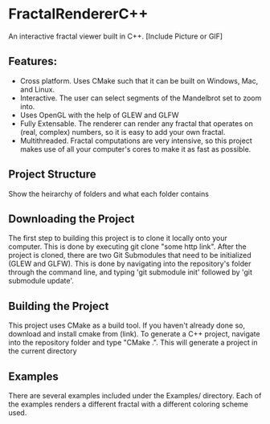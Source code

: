 # FractalRendererC++
An interactive fractal viewer built in C++.
[Include Picture or GIF]

## Features:
  - Cross platform. Uses CMake such that it can be built on Windows, Mac, and Linux.
  - Interactive. The user can select segments of the Mandelbrot set to zoom into.
  - Uses OpenGL with the help of GLEW and GLFW
  - Fully Extensable. The renderer can render any fractal that operates on (real, complex) numbers, so it is easy to add your own fractal.
  - Multithreaded. Fractal computations are very intensive, so this project makes use of all your computer's cores to make it as fast as possible.
  
## Project Structure
Show the heirarchy of folders and what each folder contains
  
## Downloading the Project
The first step to building this project is to clone it locally onto your computer. This is done by executing git clone "some http link".
After the project is cloned, there are two Git Submodules that need to be initialized (GLEW and GLFW). This is done by navigating into the repository's folder through the command line, and typing 'git submodule init' followed by 'git submodule update'. 
  
## Building the Project
This project uses CMake as a build tool. If you haven't already done so, download and install cmake from (link). To generate a C++ project, navigate into the repository folder and  type "CMake .". This will generate a project in the current directory

## Examples
There are several examples included under the Examples/ directory. Each of the examples renders a different fractal with a different coloring scheme used. 

